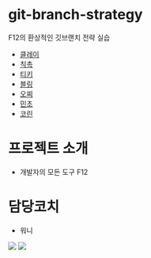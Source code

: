 # git-branch-strategy
F12의 환상적인 깃브랜치 전략 실습

- [클레이](./crew/klay.md)
- [칙촉](./crew/README.md)
- [티키](./crew/tiki.md)
- [블링](./crew/bling.md)
- [오찌](./crew/ohzzi.md)
- [민초](./mincho/mincho.md)
- [코린](./corinne/corinne.md)

# 프로젝트 소개
- 개발자의 모든 도구 F12

# 담당코치
- 워니

<img src=“https://github.com/Kakao-tech-campus-BE/step2-BE-kakao-shop/assets/91835827/627a883a-0dfe-4003-8dcb-044826f2ba23”>
<img src=“https://github.com/JNU-econovation/sleeper/assets/91835827/d93e3529-dc07-4d4a-ae6b-faffbe912fa7”>
